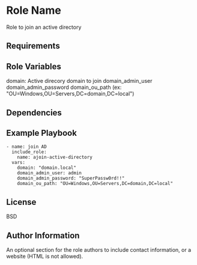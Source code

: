 Role Name
=========

Role to join an active directory

Requirements
------------



Role Variables
--------------

domain: Active direcory domain to join
domain_admin_user
domain_admin_password
domain_ou_path (ex: "OU=Windows,OU=Servers,DC=domain,DC=local")

Dependencies
------------


Example Playbook
----------------

    - name: join AD
      include_role:
        name: ajoin-active-directory
      vars:
        domain: "domain.local"
		domain_admin_user: admin
		domain_admin_password: "SuperPassw0rd!!"
		domain_ou_path: "OU=Windows,OU=Servers,DC=domain,DC=local"


License
-------

BSD

Author Information
------------------

An optional section for the role authors to include contact information, or a website (HTML is not allowed).
